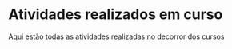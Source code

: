 <h1> Atividades realizados em curso 
</h1>

Aqui estão todas as atividades realizadas no decorror dos cursos




